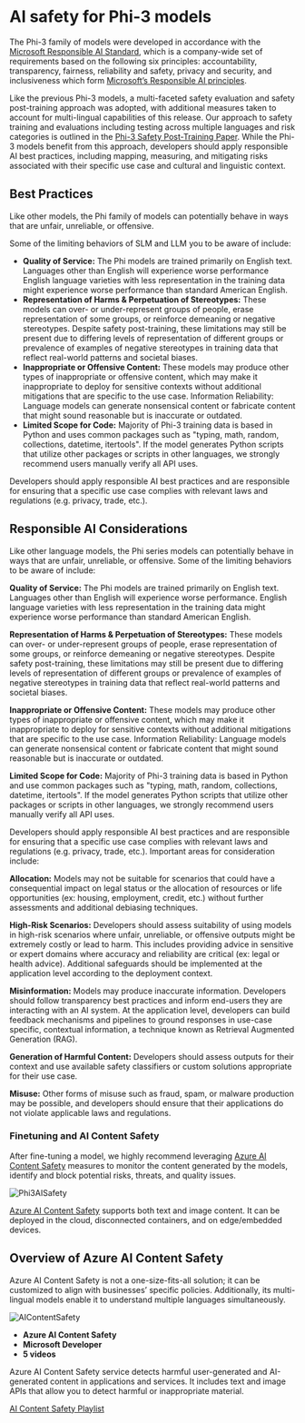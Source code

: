 # AI safety for Phi-3 models
The Phi-3 family of models were developed in accordance with the [Microsoft Responsible AI Standard](https://query.prod.cms.rt.microsoft.com/cms/api/am/binary/RE5cmFl), which is a company-wide set of requirements based on the following six principles: accountability, transparency, fairness, reliability and safety, privacy and security, and inclusiveness which form [Microsoft’s Responsible AI principles](https://www.microsoft.com/ai/responsible-ai). 

Like the previous Phi-3 models, a multi-faceted safety evaluation and safety post-training approach was adopted, with additional measures taken to account for multi-lingual capabilities of this release. Our approach to safety training and evaluations including testing across multiple languages and risk categories is outlined in the [Phi-3 Safety Post-Training Paper](https://arxiv.org/abs/2407.13833). While the Phi-3 models benefit from this approach, developers should apply responsible AI best practices, including mapping, measuring, and mitigating risks associated with their specific use case and cultural and linguistic context.

## Best Practices

Like other models, the Phi family of models can potentially behave in ways that are unfair, unreliable, or offensive.

Some of the limiting behaviors of SLM and LLM you to be aware of include:

- **Quality of Service:** The Phi models are trained primarily on English text. Languages other than English will experience worse performance English language varieties with less representation in the training data might experience worse performance than standard American English.
- **Representation of Harms & Perpetuation of Stereotypes:** These models can over- or under-represent groups of people, erase representation of some groups, or reinforce demeaning or negative stereotypes. Despite safety post-training, these limitations may still be present due to differing levels of representation of different groups or prevalence of examples of negative stereotypes in training data that reflect real-world patterns and societal biases.
- **Inappropriate or Offensive Content:** These models may produce other types of inappropriate or offensive content, which may make it inappropriate to deploy for sensitive contexts without additional mitigations that are specific to the use case.
Information Reliability: Language models can generate nonsensical content or fabricate content that might sound reasonable but is inaccurate or outdated.
- **Limited Scope for Code:** Majority of Phi-3 training data is based in Python and uses common packages such as "typing, math, random, collections, datetime, itertools". If the model generates Python scripts that utilize other packages or scripts in other languages, we strongly recommend users manually verify all API uses.

Developers should apply responsible AI best practices and are responsible for ensuring that a specific use case complies with relevant laws and regulations (e.g. privacy, trade, etc.). 

## Responsible AI Considerations

Like other language models, the Phi series models can potentially behave in ways that are unfair, unreliable, or offensive. Some of the limiting behaviors to be aware of include:

**Quality of Service:** The Phi models are trained primarily on English text. Languages other than English will experience worse performance. English language varieties with less representation in the training data might experience worse performance than standard American English.

**Representation of Harms & Perpetuation of Stereotypes:** These models can over- or under-represent groups of people, erase representation of some groups, or reinforce demeaning or negative stereotypes. Despite safety post-training, these limitations may still be present due to differing levels of representation of different groups or prevalence of examples of negative stereotypes in training data that reflect real-world patterns and societal biases.

**Inappropriate or Offensive Content:** These models may produce other types of inappropriate or offensive content, which may make it inappropriate to deploy for sensitive contexts without additional mitigations that are specific to the use case.
Information Reliability: Language models can generate nonsensical content or fabricate content that might sound reasonable but is inaccurate or outdated.

**Limited Scope for Code:** Majority of Phi-3 training data is based in Python and use common packages such as "typing, math, random, collections, datetime, itertools". If the model generates Python scripts that utilize other packages or scripts in other languages, we strongly recommend users manually verify all API uses.

Developers should apply responsible AI best practices and are responsible for ensuring that a specific use case complies with relevant laws and regulations (e.g. privacy, trade, etc.). Important areas for consideration include:

**Allocation:** Models may not be suitable for scenarios that could have a consequential impact on legal status or the allocation of resources or life opportunities (ex: housing, employment, credit, etc.) without further assessments and additional debiasing techniques.

**High-Risk Scenarios:** Developers should assess suitability of using models in high-risk scenarios where unfair, unreliable, or offensive outputs might be extremely costly or lead to harm. This includes providing advice in sensitive or expert domains where accuracy and reliability are critical (ex: legal or health advice). Additional safeguards should be implemented at the application level according to the deployment context.

**Misinformation:** Models may produce inaccurate information. Developers should follow transparency best practices and inform end-users they are interacting with an AI system. At the application level, developers can build feedback mechanisms and pipelines to ground responses in use-case specific, contextual information, a technique known as Retrieval Augmented Generation (RAG).

**Generation of Harmful Content:** Developers should assess outputs for their context and use available safety classifiers or custom solutions appropriate for their use case.

**Misuse:** Other forms of misuse such as fraud, spam, or malware production may be possible, and developers should ensure that their applications do not violate applicable laws and regulations.

### Finetuning and AI Content Safety

After fine-tuning a model, we highly recommend leveraging [Azure AI Content Safety](https://learn.microsoft.com/azure/ai-services/content-safety/overview) measures to monitor the content generated by the models, identify and block potential risks, threats, and quality issues.

![Phi3AISafety](../../imgs/01/phi3aisafety.png)

[Azure AI Content Safety](https://learn.microsoft.com/azure/ai-services/content-safety/overview) supports both text and image content. It can be deployed in the cloud, disconnected containers, and on edge/embedded devices.

## Overview of Azure AI Content Safety

Azure AI Content Safety is not a one-size-fits-all solution; it can be customized to align with businesses’ specific policies. Additionally, its multi-lingual models enable it to understand multiple languages simultaneously.

![AIContentSafety](../../imgs/01/AIcontentsafety.png)

- **Azure AI Content Safety**
- **Microsoft Developer**
- **5 videos**

Azure AI Content Safety service detects harmful user-generated and AI-generated content in applications and services. It includes text and image APIs that allow you to detect harmful or inappropriate material.

[AI Content Safety Playlist](https://www.youtube.com/playlist?list=PLlrxD0HtieHjaQ9bJjyp1T7FeCbmVcPkQ)
